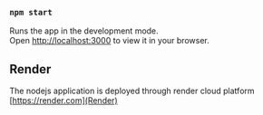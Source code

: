 

### `npm start`

Runs the app in the development mode.\
Open [http://localhost:3000](http://localhost:3000) to view it in your browser.

## Render 
  The nodejs application is deployed through render cloud platform [https://render.com](Render)
